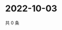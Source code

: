 # 2022-10-03

共 0 条

<!-- BEGIN WEIBO -->
<!-- 最后更新时间 Mon Oct 03 2022 17:14:15 GMT+0800 (China Standard Time) -->

<!-- END WEIBO -->
